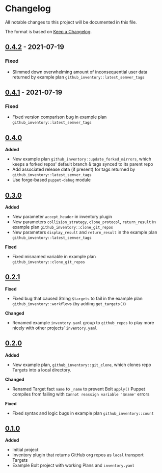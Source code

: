 # Changelog

All notable changes to this project will be documented in this file.

The format is based on [Keep a Changelog](https://keepachangelog.com/en/1.0.0/).


<!--
## [Unreleased]

### Added

### Changed

### Fixed

### Removed
-->

## [0.4.2] - 2021-07-19

### Fixed

* Slimmed down overwhelming amount of inconsequential user data returned by
  example plan `github_inventory::latest_semver_tags`


## [0.4.1] - 2021-07-19

### Fixed

* Fixed version comparison bug in example plan
  `github_inventory::latest_semver_tags`


## [0.4.0]

**Added**

* New example plan `github_inventory::update_forked_mirrors`, which keeps a
  forked repos' default branch & tags synced to its parent repo
* Add associated release data (if present) for tags returned by
  `github_inventory::latest_semver_tags`
* Use forge-based `puppet-debug` module

## [0.3.0]

**Added**

* New parameter `accept_header` in inventory plugin
* New parameters `collision_strategy`, `clone_protocol`, `return_result` in
  example plan `github_inventory::clone_git_repos`
* New parameters `display_result` and `return_result` in the example plan
  `github_inventory::latest_semver_tags`

**Fixed**

* Fixed misnamed variable in example plan `github_inventory::clone_git_repos`

## [0.2.1]

**Fixed**

* Fixed bug that caused String `$targets` to fail in the example plan
  `github_inventory::workflows` (by adding `get_targets()`)

**Changed**

* Renamed example `inventory.yaml` group to `github_repos` to play more nicely
  with other projects' `inventory.yaml`

## [0.2.0]

**Added**

* New example plan, `github_inventory::git_clone`, which clones repo Targets
  into a local directory.

**Changed**

* Renamed Target fact `name` to `_name` to prevent Bolt `apply()` Puppet
  compiles from failing with `Cannot reassign variable '$name'` errors

**Fixed**

* Fixed syntax and logic bugs in example plan `github_inventory::count`

## [0.1.0]

**Added**

* Initial project
* Inventory plugin that returns GitHub org repos as `local` transport Targets
* Example Bolt project with working Plans and `inventory.yaml`

[0.1.0]: https://github.com/bolterrific/puppet-github_inventory/releases/tag/0.1.0
[0.2.0]: https://github.com/bolterrific/puppet-github_inventory/compare/0.1.0...0.2.0
[0.2.1]: https://github.com/bolterrific/puppet-github_inventory/compare/0.2.0...0.2.1
[0.3.0]: https://github.com/bolterrific/puppet-github_inventory/compare/0.2.1...0.3.0
[0.4.0]: https://github.com/bolterrific/puppet-github_inventory/compare/0.3.0...0.4.0
[0.4.1]: https://github.com/bolterrific/puppet-github_inventory/compare/0.4.0...0.4.1
[0.4.2]: https://github.com/bolterrific/puppet-github_inventory/compare/0.4.1...0.4.2
[Unreleased]: https://github.com/bolterrific/puppet-github_inventory/compare/0.4.2...HEAD
